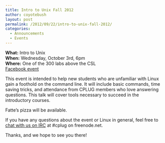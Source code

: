```yaml
---
title: Intro to Unix Fall 2012
author: coyotebush
layout: post
permalink: /2012/09/22/intro-to-unix-fall-2012/
categories:
  - Announcements
  - Events
---
```

**What:** Intro to Unix  
**When:** Wednesday, October 3rd, 6pm  
**Where:** One of the 300 labs above the CSL  
[Facebook event][1]

This event is intended to help new students who are unfamiliar with Linux gain a foothold on the command line. It will include basic commands, time saving tricks, and attendance from CPLUG members who love answering questions. This talk will cover tools necessary to succeed in the introductory courses.

Fatte’s pizza will be available.

If you have any questions about the event or Linux in general, feel free to [chat with us on IRC][2] at #cplug on freenode.net.

Thanks, and we hope to see you there!

 [1]: http://www.facebook.com/events/344234149004377/
 [2]: http://cplug.org/irc/ "IRC"